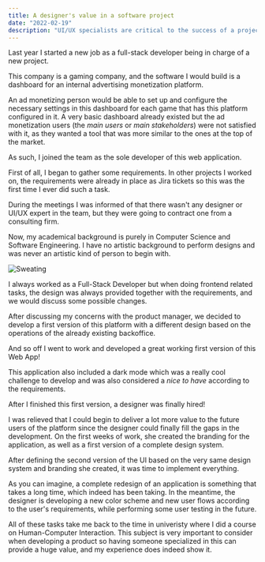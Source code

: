 ```yaml
---
title: A designer's value in a software project
date: "2022-02-19"
description: "UI/UX specialists are critical to the success of a project. Recently, I had the opportunity to see the impact of this kind of expertise while being in charge of a software project."
---
```


Last year I started a new job as a full-stack developer being in charge of a new project.

This company is a gaming company, and the software I would build is a dashboard for an internal advertising monetization platform. 

An ad monetizing person would be able to set up and configure the necessary settings in this dashboard for each game that has this platform configured in it. A very basic dashboard already existed but the ad monetization users (the *main users* or *main stakeholders*) were not satisfied with it, as they wanted a tool that was more similar to the ones at the top of the market.

As such, I joined the team as the sole developer of this web application.

First of all, I began to gather some requirements. In other projects I worked on, the requirements were already in place as Jira tickets so this was the first time I ever did such a task.

During the meetings I was informed of that there wasn't any designer or UI/UX expert in the team, but they were going to contract one from a consulting firm.

Now, my academical background is purely in Computer Science and Software Engineering. I have no artistic background to perform designs and was never an artistic kind of person to begin with.

![Sweating](https://media.giphy.com/media/32mC2kXYWCsg0/giphy.gif)

I always worked as a Full-Stack Developer but when doing frontend related tasks, the design was always provided together with the requirements, and we would discuss some possible changes.

After discussing my concerns with the product manager, we decided to develop a first version of this platform with a different design based on the operations of the already existing backoffice.

And so off I went to work and developed a great working first version of this Web App! 

This application also included a dark mode which was a really cool challenge to develop and was also considered a _nice to have_ according to the requirements. 

After I finished this first version, a designer was finally hired! 

I was relieved that I could begin to deliver a lot more value to the future users of the platform since the designer could finally fill the gaps in the development. On the first weeks of work, she created the branding for the application, as well as a first version of a complete design system.

After defining the second version of the UI based on the very same design system and branding she created, it was time to implement everything. 

As you can imagine, a complete redesign of an application is something that takes a long time, which indeed has been taking.
In the meantime, the designer is developing a new color scheme and new user flows according to the user's requirements, while performing some user testing in the future. 

All of these tasks take me back to the time in univeristy where I did a course on Human-Computer Interaction. This subject is very important to consider when developing a product so having someone specialized in this can provide a huge value, and my experience does indeed show it.